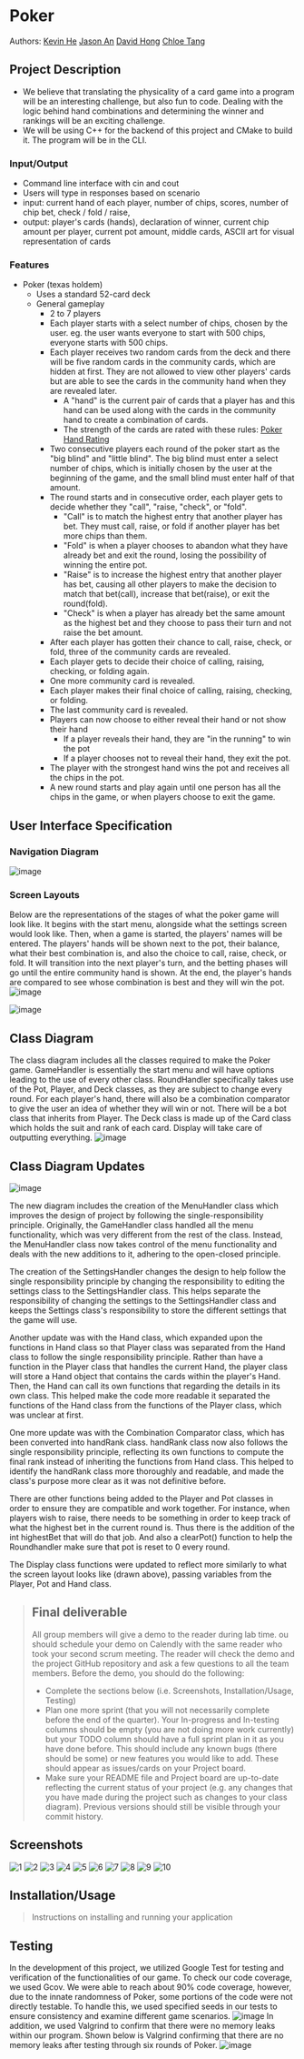 # Poker
 
Authors: [Kevin He](https://github.com/kevinhehee/) [Jason An](https://github.com/jasonan18/)
[David Hong](https://github.com/davidjhong)
[Chloe Tang](https://github.com/chloetang085)



## Project Description
 * We believe that translating the physicality of a card game into a program will be an interesting challenge, but also fun to code.  Dealing with the logic behind hand combinations and determining the winner and rankings will be an exciting challenge.
 * We will be using C++ for the backend of this project and CMake to build it.  The program will be in the CLI.
### Input/Output
 * Command line interface with cin and cout
 * Users will type in responses based on scenario
 * input: current hand of each player, number of chips, scores, number of chip bet, check / fold / raise,
 * output: player's cards (hands), declaration of winner, current chip amount per player, current pot amount, middle cards, ASCII art for visual representation of cards
### Features
 * Poker (texas holdem)
   * Uses a standard 52-card deck
   * General gameplay
     * 2 to 7 players
     * Each player starts with a select number of chips, chosen by the user. eg. the user wants everyone to start with 500 chips, everyone starts with 500 chips.
     * Each player receives two random cards from the deck and there will be five random cards in the community cards, which are hidden at first.  They are not allowed to view other players' cards but are able to see the cards in the community hand when they are revealed later.
       * A "hand" is the current pair of cards that a player has and this hand can be used along with the cards in the community hand to create a combination of cards.
       * The strength of the cards are rated with these rules: [Poker Hand Rating](https://www.primedope.com/official-poker-hands-ranking-chart/)
     * Two consecutive players each round of the poker start as the "big blind" and "little blind".  The big blind must enter a select number of chips, which is initially chosen by the user at the beginning of the game, and the small blind must enter half of that amount.
     * The round starts and in consecutive order, each player gets to decide whether they "call", "raise, "check", or "fold".
       * "Call" is to match the highest entry that another player has bet.  They must call, raise, or fold if another player has bet more chips than them.
       * "Fold" is when a player chooses to abandon what they have already bet and exit the round, losing the possibility of winning the entire pot.
       * "Raise" is to increase the highest entry that another player has bet, causing all other players to make the decision to match that bet(call), increase that bet(raise), or exit the round(fold).
       * "Check" is when a player has already bet the same amount as the highest bet and they choose to pass their turn and not raise the bet amount.
     * After each player has gotten their chance to call, raise, check, or fold, three of the community cards are revealed.
     * Each player gets to decide their choice of calling, raising, checking, or folding again.
     * One more community card is revealed.
     * Each player makes their final choice of calling, raising, checking, or folding.
     * The last community card is revealed.
     * Players can now choose to either reveal their hand or not show their hand
       * If a player reveals their hand, they are "in the running" to win the pot
       * If a player chooses not to reveal their hand, they exit the pot.
     * The player with the strongest hand wins the pot and receives all the chips in the pot.
     * A new round starts and play again until one person has all the chips in the game, or when players choose to exit the game.
  
   
## User Interface Specification

### Navigation Diagram
![image](https://github.com/cs100/final-project-khe035-dhong050-jan058-ctang085/assets/53993828/0f54a2e8-a31c-453c-aaf3-db04cd0e659d)

### Screen Layouts
Below are the representations of the stages of what the poker game will look like. It begins with the start menu, alongside what the settings screen would look like. Then, when a game is started, the players' names will be entered. The players' hands will be shown next to the pot, their balance, what their best combination is, and also the choice to call, raise, check, or fold. It will transition into the next player's turn, and the betting phases will go until the entire community hand is shown. At the end, the player's hands are compared to see whose combination is best and they will win the pot.
![image](https://github.com/cs100/final-project-khe035-dhong050-jan058-ctang085/assets/53993828/d93dbc78-6a24-4ad4-8864-e423ce038475)

![image](https://github.com/cs100/final-project-khe035-dhong050-jan058-ctang085/assets/53993828/98fc0369-a62d-4660-be56-23cdbbf0815a)

## Class Diagram
The class diagram includes all the classes required to make the Poker game. GameHandler is essentially the start menu and will have options leading to the use of every other class. RoundHandler specifically takes use of the Pot, Player, and Deck classes, as they are subject to change every round. For each player's hand, there will also be a combination comparator to give the user an idea of whether they will win or not. There will be a bot class that inherits from Player. The Deck class is made up of the Card class which holds the suit and rank of each card. Display will take care of outputting everything.
![image](https://github.com/cs100/final-project-khe035-dhong050-jan058-ctang085/assets/112353499/f180b8bb-d792-43a2-82e7-c4a43ebe2d68)


## Class Diagram Updates
![image](https://github.com/cs100/final-project-khe035-dhong050-jan058-ctang085/assets/60768753/83392ca5-6832-4de2-b664-45d4aab81f74)

The new diagram includes the creation of the MenuHandler class which improves the design of project by following the single-responsibility principle.  Originally, the GameHandler class handled all the menu functionality, which was very different from the rest of the class.  Instead, the MenuHandler class now takes control of the menu functionality and deals with the new additions to it, adhering to the open-closed principle.

The creation of the SettingsHandler changes the design to help follow the single responsibility principle by changing the responsibility to editing the settings class to the SettingsHandler class.  This helps separate the responsibility of changing the settings to the SettingsHandler class and keeps the Settings class's responsibility to store the different settings that the game will use. 

Another update was with the Hand class, which expanded upon the functions in Hand class so that Player class was separated from the Hand class to follow the single responsibility principle.  Rather than have a function in the Player class that handles the current Hand, the player class will store a Hand object that contains the cards within the player's Hand.  Then, the Hand can call its own functions that regarding the details in its own class.  This helped make the code more readable it separated the functions of the Hand class from the functions of the Player class, which was unclear at first.

One more update was with the Combination Comparator class, which has been converted into handRank class. handRank class now also follows the single responsibility principle, reflecting its own functions to compute the final rank instead of inheriting the functions from Hand class. This helped to identify the handRank class more thoroughly and readable, and made the class's purpose more clear as it was not definitive before. 

There are other functions being added to the Player and Pot classes in order to ensure they are compatible and work together. For instance, when players wish to raise, there needs to be something in order to keep track of what the highest bet in the current round is. Thus there is the addition of the int highestBet that will do that job. And also a clearPot() function to help the Roundhandler make sure that pot is reset to 0 every round.

The Display class functions were updated to reflect more similarly to what the screen layout looks like (drawn above), passing variables from the Player, Pot and Hand class. 

 
 > ## Final deliverable
 > All group members will give a demo to the reader during lab time. ou should schedule your demo on Calendly with the same reader who took your second scrum meeting. The reader will check the demo and the project GitHub repository and ask a few questions to all the team members. 
 > Before the demo, you should do the following:
 > * Complete the sections below (i.e. Screenshots, Installation/Usage, Testing)
 > * Plan one more sprint (that you will not necessarily complete before the end of the quarter). Your In-progress and In-testing columns should be empty (you are not doing more work currently) but your TODO column should have a full sprint plan in it as you have done before. This should include any known bugs (there should be some) or new features you would like to add. These should appear as issues/cards on your Project board.
 > * Make sure your README file and Project board are up-to-date reflecting the current status of your project (e.g. any changes that you have made during the project such as changes to your class diagram). Previous versions should still be visible through your commit history. 
 
 ## Screenshots
 ![1](https://github.com/cs100/final-project-khe035-dhong050-jan058-ctang085/assets/60768753/bed5d283-0554-400e-b91a-4c46c88155c2)
 ![2](https://github.com/cs100/final-project-khe035-dhong050-jan058-ctang085/assets/60768753/85fd85e8-bd02-40e8-b3ab-4bd87c44a656)
 ![3](https://github.com/cs100/final-project-khe035-dhong050-jan058-ctang085/assets/60768753/22415770-5a64-44c6-afb0-d2a19457693f)
 ![4](https://github.com/cs100/final-project-khe035-dhong050-jan058-ctang085/assets/60768753/b2f657f8-6f6c-45cf-a064-ab2541a5807c)
 ![5](https://github.com/cs100/final-project-khe035-dhong050-jan058-ctang085/assets/60768753/02b84d85-8c0c-435b-9fc4-fe60835fba91)
 ![6](https://github.com/cs100/final-project-khe035-dhong050-jan058-ctang085/assets/60768753/324a3a0a-39af-49b2-abfd-33b984c4b110)
 ![7](https://github.com/cs100/final-project-khe035-dhong050-jan058-ctang085/assets/60768753/0f5b6cc7-c8b2-47ca-94f1-4325614fc084)
 ![8](https://github.com/cs100/final-project-khe035-dhong050-jan058-ctang085/assets/60768753/f3774e93-34b0-49be-85f2-521bf563d908)
 ![9](https://github.com/cs100/final-project-khe035-dhong050-jan058-ctang085/assets/60768753/5ace449b-f171-453f-8774-d504be3cb92d)
 ![10](https://github.com/cs100/final-project-khe035-dhong050-jan058-ctang085/assets/60768753/68b243bc-125e-4c4b-8790-7b77ad299bf3)

 ## Installation/Usage
 > Instructions on installing and running your application
 ## Testing
In the development of this project, we utilized Google Test for testing and verification of the functionalities of our game.  To check our code coverage, we used Gcov.  We were able to reach about 90% code coverage, however, due to the innate randomness of Poker, some portions of the code were not directly testable. To handle this, we used specified seeds in our tests to ensure consistency and examine different game scenarios.
![image](https://github.com/cs100/final-project-khe035-dhong050-jan058-ctang085/assets/53993828/49098da6-6c1a-4444-a45f-fb3c9be1ba7d)
In addition, we used Valgrind to confirm that there were no memory leaks within our program.  Shown below is Valgrind confirming that there are no memory leaks after testing through six rounds of Poker.
![image](https://github.com/cs100/final-project-khe035-dhong050-jan058-ctang085/assets/53993828/7ae84daf-8cd1-4a4d-9fd0-fc4fa087a274)


